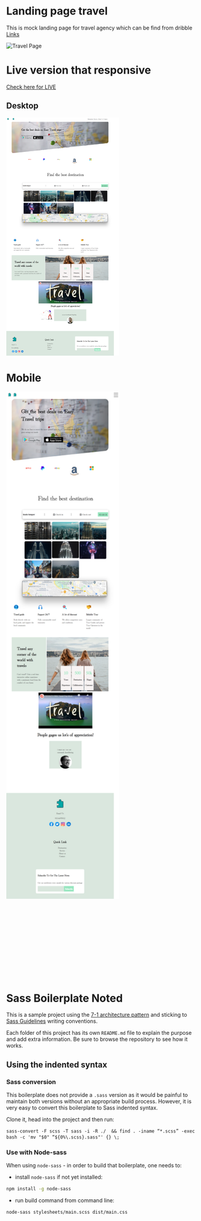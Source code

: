 

# Landing page travel 

This is mock landing page for travel agency which can be find from dribble [Links](https://dribbble.com/shots/16289724/attachments/8163720?mode=media)

![Travel Page](https://cdn.dribbble.com/users/5542659/screenshots/16289724/media/69c29844b5d369a244d342e5da02352b.jpg) 

# Live version that responsive

[Check here for LIVE](https://loving-swartz-9de518.netlify.app/)
## Desktop
<img src="./img/desktop.png" alt="drawing" width="300"/>


# Mobile

<img src="./img/mobile.png" alt="drawing2" width="300"/>
<br>

<br>
<br>
<br>
<br>
<!-- ![Mobile Version](./img/mobile.png) -->


















<br>
<br>
<br>
<br>
<br>
<br>
<br>
<br>

# Sass Boilerplate Noted

This is a sample project using the [7-1 architecture pattern](http://sass-guidelin.es/#architecture) and sticking to [Sass Guidelines](http://sass-guidelin.es) writing conventions.

Each folder of this project has its own `README.md` file to explain the purpose and add extra information. Be sure to browse the repository to see how it works.

## Using the indented syntax

### Sass conversion

This boilerplate does not provide a `.sass` version as it would be painful to maintain both versions without an appropriate build process. However, it is very easy to convert this boilerplate to Sass indented syntax.

Clone it, head into the project and then run:

```
sass-convert -F scss -T sass -i -R ./  && find . -iname “*.scss” -exec bash -c 'mv "$0" “${0%\.scss}.sass"' {} \;
```

### Use with Node-sass

When using `node-sass` - in order to build that boilerplate, one needs to:

- install `node-sass` if not yet installed:

```bash
npm install -g node-sass
```

- run build command from command line:

```bash
node-sass stylesheets/main.scss dist/main.css
```
